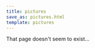 ```yaml
---
title: pictures
save_as: pictures.html
template: pictures
---
```


That page doesn't seem to exist...